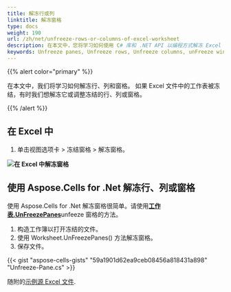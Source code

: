 ```yaml
---
title: 解冻行或列
linktitle: 解冻窗格
type: docs
weight: 190
url: /zh/net/unfreeze-rows-or-columns-of-excel-worksheet
description: 在本文中，您将学习如何使用 C# 库和 .NET API 以编程方式解冻 Excel 工作表的行、列或窗格。
keywords: Unfreeze panes, Unfreeze rows, Unfreeze columns, unFreeze window.
---
```

{{% alert color="primary" %}}

在本文中，我们将学习如何解冻行、列和窗格。
如果 Excel 文件中的工作表被冻结，有时我们想解冻它或调整冻结的行、列或窗格。

{{% /alert %}}

##  **在 Excel 中**

1. 单击视图选项卡 > 冻结窗格 > 解冻窗格。

**![在 Excel 中解冻窗格](Unfreeze-Panes.png)**




##  **使用 Aspose.Cells for .Net 解冻行、列或窗格**
使用 Aspose.Cells for .Net 解冻窗格很简单。请使用[**工作表.UnFreezePanes**](https://reference.aspose.com/cells/net/aspose.cells/worksheet/unfreezepanes)unfeeze 窗格的方法。

1. 构造工作簿以打开冻结的文件。
2. 使用 Worksheet.UnFreezePanes() 方法解冻窗格。
3. 保存文件。

{{< gist "aspose-cells-gists" "59a1901d62ea9ceb08456a818431a898" "Unfreeze-Pane.cs" >}}

随附的[示例源 Excel 文件](Frozen.xlsx).
